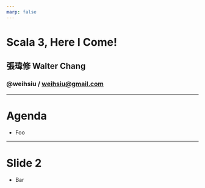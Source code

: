 ```yaml
---
marp: false
---
```

# Scala 3, Here I Come!
## 張瑋修 Walter Chang
### @weihsiu / weihsiu@gmail.com

---
# Agenda
- Foo
___
# Slide 2
* Bar